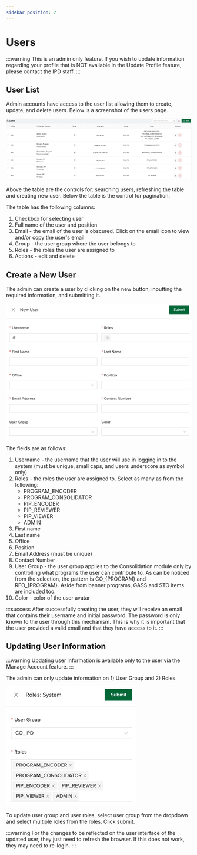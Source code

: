 ```yaml
---
sidebar_position: 2
---
```


# Users

:::warning
This is an admin only feature. If you wish to update information regarding your profile that is NOT available
in the Update Profile feature, please contact the IPD staff.
:::

## User List

Admin accounts have access to the user list allowing them to create, update, and delete users. Below is a screenshot of the users page.

![Users list](users.jpeg)

Above the table are the controls for: searching users, refreshing the table and creating new user. Below the table is the control for pagination.

The table has the following columns:

1. Checkbox for selecting user
2. Full name of the user and position
3. Email - the email of the user is obscured. Click on the email icon to view and/or copy the user's email
4. Group - the user group where the user belongs to
5. Roles - the roles the user are assigned to
6. Actions - edit and delete

## Create a New User

The admin can create a user by clicking on the new button, inputting the required information, and submitting it.

![New user](new-user.jpeg)

The fields are as follows:

1. Username - the username that the user will use in logging in to the system (must be unique, small caps, and users underscore as symbol only)
2. Roles - the roles the user are assigned to. Select as many as from the following:
    - PROGRAM_ENCODER
    - PROGRAM_CONSOLIDATOR
    - PIP_ENCODER
    - PIP_REVIEWER
    - PIP_VIEWER
    - ADMIN
3. First name
4. Last name
5. Office
6. Position
7. Email Address (must be unique)
8. Contact Number
9. User Group - the user group applies to the Consolidation module only by controlling what programs the user can contribute to.
As can be noticed from the selection, the pattern is CO\_{PROGRAM} and RFO\_{PROGRAM}. Aside from banner programs, GASS and STO
items are included too.
10. Color - color of the user avatar

:::success
After successfully creating the user, they will receive an email that contains their username and initial password. The password
is only known to the user through this mechanism. This is why it is important that the user provided a valid email and that they
have access to it.
:::

## Updating User Information

:::warning
Updating user information is available only to the user via the Manage Account feature.
:::

The admin can only update information on 1) User Group and 2) Roles.

![Updating Roles](updating-roles.jpeg)

To update user group and user roles, select user group from the dropdown and select multiple roles from the roles. Click submit.

:::warning
For the changes to be reflected on the user interface of the updated user, they just need to refresh the browser. If this does not work,
they may need to re-login.
:::
